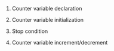 1) Counter variable declaration

2) Counter variable initialization

3) Stop condition

4) Counter variable increment/decrement
